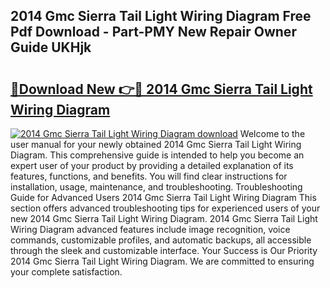 ## 2014 Gmc Sierra Tail Light Wiring Diagram Free Pdf Download - Part-PMY New Repair Owner Guide UKHjk

# <h2><a href="http://dfh67k.blite.top/?on=2014+Gmc+Sierra+Tail+Light+Wiring+Diagram">🔗Download New 👉🔴 2014 Gmc Sierra Tail Light Wiring Diagram</a></h2>

[![2014 Gmc Sierra Tail Light Wiring Diagram download](https://i.imgur.com/lujVjoI.png)](http://dfh67k.blite.top/?on=2014+Gmc+Sierra+Tail+Light+Wiring+Diagram)
Welcome to the user manual for your newly obtained 2014 Gmc Sierra Tail Light Wiring Diagram. This comprehensive guide is intended to help you become an expert user of your product by providing a detailed explanation of its features, functions, and benefits. You will find clear instructions for installation, usage, maintenance, and troubleshooting. Troubleshooting Guide for Advanced Users 2014 Gmc Sierra Tail Light Wiring Diagram This section offers advanced troubleshooting tips for experienced users of your new 2014 Gmc Sierra Tail Light Wiring Diagram. 2014 Gmc Sierra Tail Light Wiring Diagram advanced features include image recognition, voice commands, customizable profiles, and automatic backups, all accessible through the sleek and customizable interface. Your Success is Our Priority 2014 Gmc Sierra Tail Light Wiring Diagram. We are committed to ensuring your complete satisfaction.
